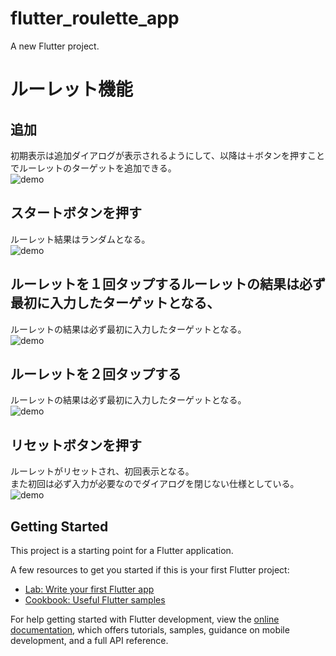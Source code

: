 # flutter_roulette_app

A new Flutter project.

# ルーレット機能
## 追加
初期表示は追加ダイアログが表示されるようにして、以降は＋ボタンを押すことでルーレットのターゲットを追加できる。<br>
![demo](https://gyazo.com/c2549641c7b9740fdc7d3df4b92614ea/raw)

## スタートボタンを押す
ルーレット結果はランダムとなる。<br>
![demo](https://gyazo.com/3553e8a4da499bcacf4b494404aa3a6f/raw)

## ルーレットを１回タップするルーレットの結果は必ず最初に入力したターゲットとなる、
ルーレットの結果は必ず最初に入力したターゲットとなる。<br>
![demo](https://gyazo.com/3b0c9bd68cdd1d68cbe8bd0f8950e0a1/raw)

## ルーレットを２回タップする
ルーレットの結果は必ず最初に入力したターゲットとなる。<br>
![demo](https://gyazo.com/58c445c981a027037202023259166551/raw)

## リセットボタンを押す
ルーレットがリセットされ、初回表示となる。<br>また初回は必ず入力が必要なのでダイアログを閉じない仕様としている。<br>
![demo](https://gyazo.com/12446f45bdb5b616ee439fb01b32c268/raw)



## Getting Started

This project is a starting point for a Flutter application.

A few resources to get you started if this is your first Flutter project:

- [Lab: Write your first Flutter app](https://docs.flutter.dev/get-started/codelab)
- [Cookbook: Useful Flutter samples](https://docs.flutter.dev/cookbook)

For help getting started with Flutter development, view the
[online documentation](https://docs.flutter.dev/), which offers tutorials,
samples, guidance on mobile development, and a full API reference.
